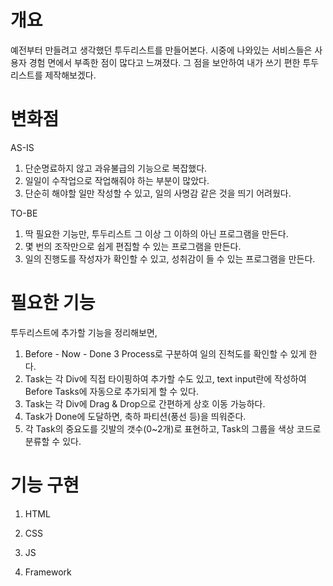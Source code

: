 # 개요
예전부터 만들려고 생각했던 투두리스트를 만들어본다.
시중에 나와있는 서비스들은 사용자 경험 면에서 부족한 점이 많다고 느껴졌다.
그 점을 보안하여 내가 쓰기 편한 투두리스트를 제작해보겠다.

# 변화점
AS-IS
1. 단순명료하지 않고 과유불급의 기능으로 복잡했다.
2. 일일이 수작업으로 작업해줘야 하는 부분이 많았다.
3. 단순히 해야할 일만 작성할 수 있고, 일의 사명감 같은 것을 띄기 어려웠다.

TO-BE
1. 딱 필요한 기능만, 투두리스트 그 이상 그 이하의 아닌 프로그램을 만든다.
2. 몇 번의 조작만으로 쉽게 편집할 수 있는 프로그램을 만든다.
3. 일의 진행도를 작성자가 확인할 수 있고, 성취감이 들 수 있는 프로그램을 만든다.

# 필요한 기능
투두리스트에 추가할 기능을 정리해보면,
1. Before - Now - Done 3 Process로 구분하여 일의 진척도를 확인할 수 있게 한다.
2. Task는 각 Div에 직접 타이핑하여 추가할 수도 있고, text input란에 작성하여 Before Tasks에 자동으로 추가되게 할 수 있다.
3. Task는 각 Div에 Drag & Drop으로 간편하게 상호 이동 가능하다.
4. Task가 Done에 도달하면, 축하 파티션(풍선 등)을 띄워준다.
5. 각 Task의 중요도를 깃발의 갯수(0~2개)로 표현하고, Task의 그룹을 색상 코드로 분류할 수 있다.

# 기능 구현
1. HTML

2. CSS

3. JS

4. Framework


